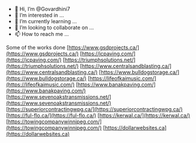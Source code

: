 - 👋 Hi, I’m @Govardhini7
- 👀 I’m interested in ...
- 🌱 I’m currently learning ...
- 💞️ I’m looking to collaborate on ...
- 📫 How to reach me ...

<!---
Govardhini7/Govardhini7 is a ✨ special ✨ repository because its `README.md` (this file) appears on your GitHub profile.
You can click the Preview link to take a look at your changes.
--->

Some of the works done
[https://www.gsdprojects.ca/](https://www.gsdprojects.ca/)
[https://jcpaving.com/](https://jcpaving.com/)
[https://triumphsolutions.net/](https://triumphsolutions.net/)
[https://www.centralsandblasting.ca/](https://www.centralsandblasting.ca/)
[https://www.bulldogstorage.ca/](https://www.bulldogstorage.ca/)
[https://lifeofkaimusic.com/](https://lifeofkaimusic.com/)
[https://www.banakpaving.com/](https://www.banakpaving.com/)
[https://www.sevenoakstransmissions.net/](https://www.sevenoakstransmissions.net/)
[https://superiorcontractingwpg.ca/](https://superiorcontractingwpg.ca/)
[https://ful-flo.ca/](https://ful-flo.ca/)
[https://kerwal.ca/](https://kerwal.ca/)
[https://towingcompanywinnipeg.com/](https://towingcompanywinnipeg.com/)
[https://dollarwebsites.ca](https://dollarwebsites.ca)
